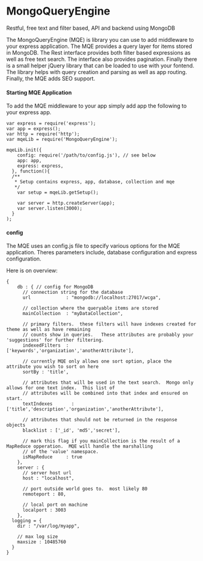 MongoQueryEngine
================

Restful, free text and filter based, API and backend using MongoDB

The MongoQueryEngine (MQE) is library you can use to add middleware to your express application.  The MQE provides a query layer for items stored in MongoDB.  The Rest interface provides both filter based expressions as well as free text search.  The interface also provides pagination.  Finally there is a small helper jQuery library that can be loaded to use with your fontend.  The library helps with query creation and parsing as well as app routing.  Finally, the MQE adds SEO support.

#### Starting MQE Application
To add the MQE middleware to your app simply add app the following to your express app.
```
var express = require('express');
var app = express();
var http = require('http');
var mqeLib = require('MongoQueryEngine');

mqeLib.init({
    config: require('/path/to/config.js'), // see below
    app: app,
    express: express,
  }, function(){
  /**
   * Setup contains express, app, database, collection and mqe
   */
    var setup = mqeLib.getSetup();

    var server = http.createServer(app);
    var server.listen(3000);
  }
);
```

#### config
The MQE uses an config.js file to specify various options for the MQE application.  Theres parameters include, database configuration and express configuration.

Here is on overview:
```
{
	db : { // config for MongoDB
	  // connection string for the database
	  url             : "mongodb://localhost:27017/wcga",

	  // collection where the queryable items are stored
	  mainCollection  : "myDataCollection",

	  // primary filters.  these filters will have indexes created for theme as well as have remaining
	  // counts show in queries.   These attributes are probably your 'suggestions' for further filtering.
	  indexedFilters  : ['keywords','organization','anotherAttribute'],  

	  // currently MQE only allows one sort option, place the attribute you wish to sort on here
	  sortBy : 'title',

	  // attributes that will be used in the text search.  Mongo only allows for one text index.  This list of
	  // attributes will be combined into that index and ensured on start.
	  textIndexes       : ['title','description','organization','anotherAttribute'],

	  // attributes that should not be returned in the response objects
	  blacklist : ['_id', 'md5','secret'],

	  // mark this flag if you mainCollection is the result of a MapReduce opperation.  MQE will handle the marshalling
	  // of the 'value' namespace.
	  isMapReduce     : true
	},
	server : {
	  // server host url
	  host : "localhost",

	  // port outside world goes to.  most likely 80
	  remoteport : 80,

	  // local port on machine
	  localport : 3003
	},
  logging = {
  	dir : "/var/log/myapp",

  	// max log size
  	maxsize : 10485760
  }
}
```
